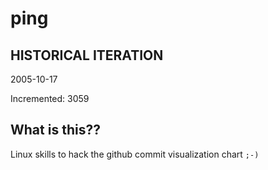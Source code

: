 # ping

## HISTORICAL ITERATION
2005-10-17

Incremented: 3059

## What is this?? 
Linux skills to hack the github commit visualization chart `;-)`
